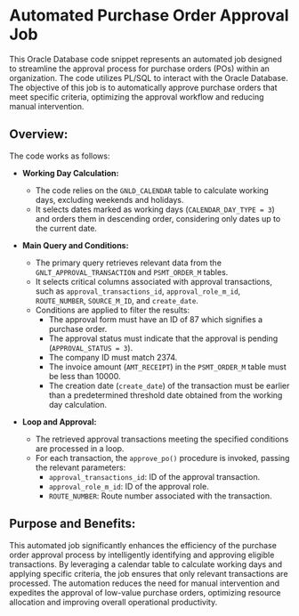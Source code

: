 # Automated Purchase Order Approval Job

This Oracle Database code snippet represents an automated job designed to streamline the approval process for purchase orders (POs) within an organization. The code utilizes PL/SQL to interact with the Oracle Database. The objective of this job is to automatically approve purchase orders that meet specific criteria, optimizing the approval workflow and reducing manual intervention.

## Overview:

The code works as follows:

- **Working Day Calculation:**
  - The code relies on the `GNLD_CALENDAR` table to calculate working days, excluding weekends and holidays.
  - It selects dates marked as working days (`CALENDAR_DAY_TYPE = 3`) and orders them in descending order, considering only dates up to the current date.

- **Main Query and Conditions:**
  - The primary query retrieves relevant data from the `GNLT_APPROVAL_TRANSACTION` and `PSMT_ORDER_M` tables.
  - It selects critical columns associated with approval transactions, such as `approval_transactions_id`, `approval_role_m_id`, `ROUTE_NUMBER`, `SOURCE_M_ID`, and `create_date`.
  - Conditions are applied to filter the results:
    - The approval form must have an ID of 87 which signifies a purchase order.
    - The approval status must indicate that the approval is pending (`APPROVAL_STATUS = 3`).
    - The company ID must match 2374.
    - The invoice amount (`AMT_RECEIPT`) in the `PSMT_ORDER_M` table must be less than 10000.
    - The creation date (`create_date`) of the transaction must be earlier than a predetermined threshold date obtained from the working day calculation.

- **Loop and Approval:**
  - The retrieved approval transactions meeting the specified conditions are processed in a loop.
  - For each transaction, the `approve_po()` procedure is invoked, passing the relevant parameters:
    - `approval_transactions_id`: ID of the approval transaction.
    - `approval_role_m_id`: ID of the approval role.
    - `ROUTE_NUMBER`: Route number associated with the transaction.

## Purpose and Benefits:

This automated job significantly enhances the efficiency of the purchase order approval process by intelligently identifying and approving eligible transactions. By leveraging a calendar table to calculate working days and applying specific criteria, the job ensures that only relevant transactions are processed. The automation reduces the need for manual intervention and expedites the approval of low-value purchase orders, optimizing resource allocation and improving overall operational productivity.
